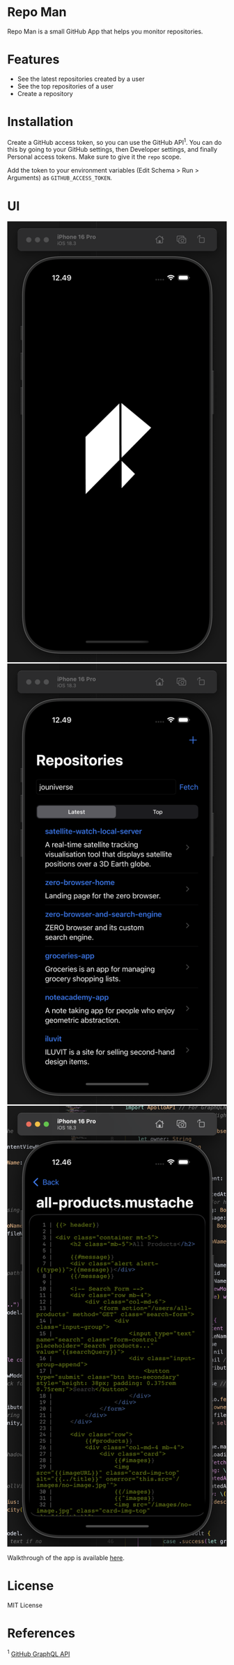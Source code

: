 # Repo Man

Repo Man is a small GitHub App that helps you monitor repositories.

# Features

- See the latest repositories created by a user
- See the top repositories of a user
- Create a repository

# Installation

Create a GitHub access token, so you can use the GitHub API<sup>1</sup>. You can do this by going to your GitHub settings, then Developer settings, and finally Personal access tokens. Make sure to give it the `repo` scope.

Add the token to your environment variables (Edit Schema > Run > Arguments) as `GITHUB_ACCESS_TOKEN`.

# UI

![UI Screenshot 1](./imgs/ui-1.png)
![UI Screenshot 2](./imgs/ui-2.png)
![UI Screenshot 3](./imgs/ui-3.png)

Walkthrough of the app is available [here](https://youtu.be/QM2q1P5KM2A).

# License

MIT License

# References

<sup>1</sup> [GitHub GraphQL API](https://docs.github.com/en/graphql)
